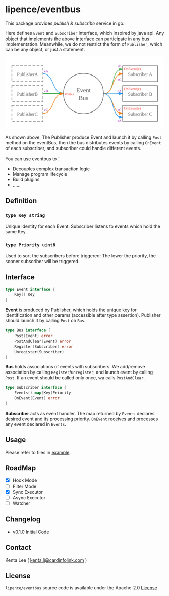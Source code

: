 # lipence/eventbus

This package provides _publish & subscribe_ service in go.

Here defines `Event` and `Subscriber` interface, which inspired by java api. Any object that implements the above interface can participate in any bus implementation. Meanwhile, we do not restrict the
form of `Publisher`, which can be any object, or just a statement.

![structure](docs/structure.svg)

As shown above, The Publisher produce Event and launch it by calling `Post` method on the eventBus, then the bus distributes events by calling `OnEvent` of each subscriber, and subscriber could handle
different events.

You can use eventbus to：

* Decouples complex transaction logic
* Manage program lifecycle
* Build plugins
* ......

## Definition

### `type Key string`

Unique identity for each Event. Subscriber listens to events which hold the same Key.

### `type Priority uint8`

Used to sort the subscribers before triggered: The lower the priority, the sooner subscriber will be triggered.

## Interface

```go
type Event interface {
    Key() Key
}
```

**Event** is produced by Publisher, which holds the unique key for identification and other params (accessible after type assertion). Publisher should launch it by calling `Post` on `Bus`.

```go
type Bus interface {
    Post(Event) error
    PostAndClear(Event) error
    Register(Subscriber) error
    Unregister(Subscriber)
}
```

**Bus** holds associations of events with subscribers. We add/remove association by calling `Register`/`Unregister`, and launch event by calling `Post`. If an event should be called only once, wa
calls `PostAndClear`.

```go
type Subscriber interface {
    Events() map[Key]Priority
    OnEvent(Event) error
}
```

**Subscriber** acts as event handler. The map returned by `Events` declares desired event and its processing priority. `OnEvent` receives and processes any event declared in `Events`.

## Usage

Please refer to files in [example](./example).

## RoadMap

- [x] Hook Mode
- [ ] Filter Mode
- [x] Sync Executor
- [ ] Async Executor
- [ ] Watcher

## Changelog

- v0.1.0 Initial Code

## Contact

Kenta Lee ( [kenta.li@cardinfolink.com](mailto:kenta@cardinfolink.com) )

## License

`lipence/eventbus` source code is available under the Apache-2.0 [License](/LICENSE)
